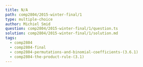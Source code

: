 ```yaml
---
title: N/A
path: comp2804/2015-winter-final/1
type: multiple-choice
author: Michiel Smid
question: comp2804/2015-winter-final/1/question.ts
solution: comp2804/2015-winter-final/1/solution.md
tags:
  - comp2804
  - comp2804-final
  - comp2804-permutations-and-binomial-coefficients-(3.6.1)
  - comp2804-the-product-rule-(3.1)
---
```

